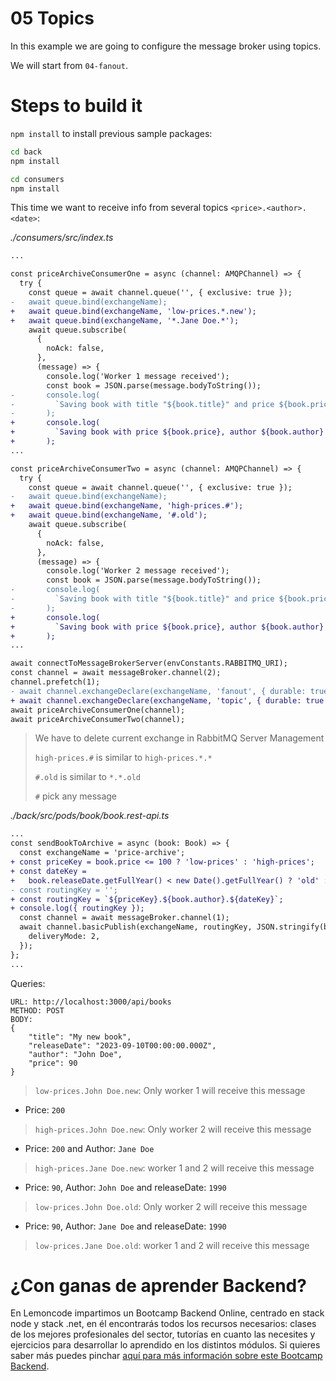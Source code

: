 # 05 Topics

In this example we are going to configure the message broker using topics.

We will start from `04-fanout`.

# Steps to build it

`npm install` to install previous sample packages:

```bash
cd back
npm install

cd consumers
npm install

```

This time we want to receive info from several topics `<price>.<author>.<date>`:

_./consumers/src/index.ts_

```diff
...

const priceArchiveConsumerOne = async (channel: AMQPChannel) => {
  try {
    const queue = await channel.queue('', { exclusive: true });
-   await queue.bind(exchangeName);
+   await queue.bind(exchangeName, 'low-prices.*.new');
+   await queue.bind(exchangeName, '*.Jane Doe.*');
    await queue.subscribe(
      {
        noAck: false,
      },
      (message) => {
        console.log('Worker 1 message received');
        const book = JSON.parse(message.bodyToString());
-       console.log(
-         `Saving book with title "${book.title}" and price ${book.price}`
-       );
+       console.log(
+         `Saving book with price ${book.price}, author ${book.author} and year ${book.releaseDate}`
+       );
...

const priceArchiveConsumerTwo = async (channel: AMQPChannel) => {
  try {
    const queue = await channel.queue('', { exclusive: true });
-   await queue.bind(exchangeName);
+   await queue.bind(exchangeName, 'high-prices.#');
+   await queue.bind(exchangeName, '#.old');
    await queue.subscribe(
      {
        noAck: false,
      },
      (message) => {
        console.log('Worker 2 message received');
        const book = JSON.parse(message.bodyToString());
-       console.log(
-         `Saving book with title "${book.title}" and price ${book.price}`
-       );
+       console.log(
+         `Saving book with price ${book.price}, author ${book.author} and year ${book.releaseDate}`
+       );
...

await connectToMessageBrokerServer(envConstants.RABBITMQ_URI);
const channel = await messageBroker.channel(2);
channel.prefetch(1);
- await channel.exchangeDeclare(exchangeName, 'fanout', { durable: true });
+ await channel.exchangeDeclare(exchangeName, 'topic', { durable: true });
await priceArchiveConsumerOne(channel);
await priceArchiveConsumerTwo(channel);

```
> We have to delete current exchange in RabbitMQ Server Management
>
> `high-prices.#` is similar to `high-prices.*.*`
>
> `#.old` is similar to `*.*.old`
>
> `#` pick any message

_./back/src/pods/book/book.rest-api.ts_

```diff
...
const sendBookToArchive = async (book: Book) => {
  const exchangeName = 'price-archive';
+ const priceKey = book.price <= 100 ? 'low-prices' : 'high-prices';
+ const dateKey =
+   book.releaseDate.getFullYear() < new Date().getFullYear() ? 'old' : 'new';
- const routingKey = '';
+ const routingKey = `${priceKey}.${book.author}.${dateKey}`;
+ console.log({ routingKey });
  const channel = await messageBroker.channel(1);
  await channel.basicPublish(exchangeName, routingKey, JSON.stringify(book), {
    deliveryMode: 2,
  });
};
...

```

Queries:

```
URL: http://localhost:3000/api/books
METHOD: POST
BODY:
{
    "title": "My new book",
    "releaseDate": "2023-09-10T00:00:00.000Z",
    "author": "John Doe",
    "price": 90
}
```
> `low-prices.John Doe.new`: Only worker 1 will receive this message

- Price: `200`
> `high-prices.John Doe.new`: Only worker 2 will receive this message

- Price: `200` and Author: `Jane Doe`
> `high-prices.Jane Doe.new`: worker 1 and 2 will receive this message

- Price: `90`, Author: `John Doe` and releaseDate: `1990`
> `low-prices.John Doe.old`: Only worker 2 will receive this message

- Price: `90`, Author: `Jane Doe` and releaseDate: `1990`
> `low-prices.Jane Doe.old`: worker 1 and 2 will receive this message

# ¿Con ganas de aprender Backend?

En Lemoncode impartimos un Bootcamp Backend Online, centrado en stack node y stack .net, en él encontrarás todos los recursos necesarios: clases de los mejores profesionales del sector, tutorías en cuanto las necesites y ejercicios para desarrollar lo aprendido en los distintos módulos. Si quieres saber más puedes pinchar [aquí para más información sobre este Bootcamp Backend](https://lemoncode.net/bootcamp-backend#bootcamp-backend/banner).
